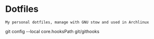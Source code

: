 
# Dotfiles
	My personal dotfiles, manage with GNU stow and used in Archlinux


git config --local core.hooksPath git/githooks
